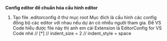 **Config editor để chuẩn hóa cấu hình editor**

1. Tạo file .editorconfig ở thư mục root
   Mục đích là cấu hình các config đồng bộ các editor với nhau nếu dự án có nhiều người tham gia.
   Để VS Code hiểu được file này thì anh em cài Extension là EditorConfig for VS Code nhé
   // [*]
   // indent_size = 2
   // indent_style = space
